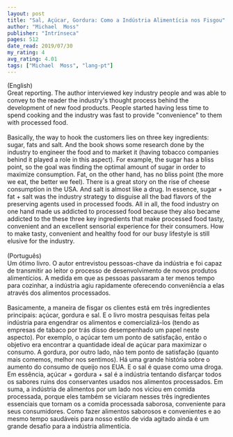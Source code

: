 ```yaml
---
layout: post
title: "Sal, Açúcar, Gordura: Como a Indústria Alimentícia nos Fisgou"
author: "Michael  Moss"
publisher: "Intrínseca"
pages: 512
date_read: 2019/07/30
my_rating: 4
avg_rating: 4.01
tags: ["Michael  Moss", "lang-pt"]
---
```


(English)<br/>Great reporting. The author interviewed key industry people and was able to convey to the reader the industry's thought process behind the development of new food products. People started having less time to spend cooking and the industry was fast to provide "convenience" to them with processed food.<br/><br/>Basically, the way to hook the customers lies on three key ingredients: sugar, fats and salt. And the book shows some research done by the industry to engineer the food and to market it (having tobacco companies behind it played a role in this aspect). For example, the sugar has a bliss point, so the goal was finding the optimal amount of sugar in order to maximize consumption. Fat, on the other hand, has no bliss point (the more we eat, the better we feel). There is a great story on the rise of cheese consumption in the USA. And salt is almost like a drug. In essence, sugar + fat + salt was the industry strategy to disguise all the bad flavors of the preserving agents used in processed foods. All in all, the food industry on one hand made us addicted to processed food because they also became addicted to the these three key ingredients that make processed food tasty, convenient and an excellent sensorial experience for their consumers. How to make tasty, convenient and healthy food for our busy lifestyle is still elusive for the industry.<br/><br/>(Português)<br/>Um ótimo livro. O autor entrevistou pessoas-chave da indústria e foi capaz de transmitir ao leitor o processo de desenvolvimento de novos produtos alimentícios. A medida em que as pessoas passaram a ter menos tempo para cozinhar, a indústria agiu rapidamente oferecendo conveniência a elas através dos alimentos processados.<br/><br/>Basicamente, a maneira de fisgar os clientes está em três ingredientes principais: açúcar, gordura e sal. E o livro mostra pesquisas feitas pela indústria para engendrar os alimentos e comercializá-los (tendo as empresas de tabaco por trás disso desempenhado um papel neste aspecto). Por exemplo, o açúcar tem um ponto de satisfação, então o objetivo era encontrar a quantidade ideal de açúcar para maximizar o consumo. A gordura, por outro lado, não tem ponto de satisfação (quanto mais comemos, melhor nos sentimos). Há uma grande história sobre o aumento do consumo de queijo nos EUA. E o sal é quase como uma droga. Em essência, açúcar + gordura + sal é a indústria tentando disfarçar todos os sabores ruins dos conservantes usados ​​nos alimentos processados. Em suma, a indústria de alimentos por um lado nos viciou em comida processada, porque eles também se viciaram nesses três ingredientes essenciais que tornam os a comida processada saborosa, conveniente para seus consumidores. Como fazer alimentos saborosos e convenientes e ao mesmo tempo saudáveis para nosso estilo de vida agitado ainda é um grande desafio para a indústria alimentícia.

